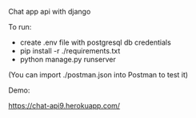 Chat app api with django

To run:
* create .env file with postgresql db credentials
* pip install -r ./requirements.txt
* python manage.py runserver

(You can import ./postman.json into Postman to test it)

Demo: 

https://chat-api9.herokuapp.com/
